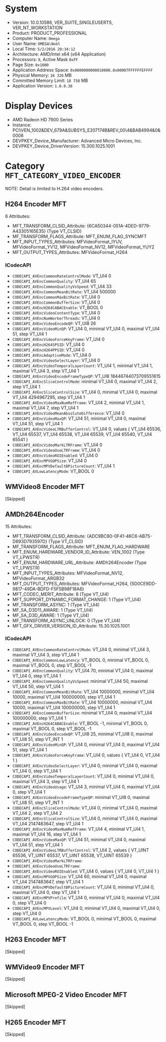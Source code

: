 ﻿# System

 * Version: 10.0.10586, VER_SUITE_SINGLEUSERTS, VER_NT_WORKSTATION
 * Product: PRODUCT_PROFESSIONAL
 * Computer Name: `Omega`
 * User Name: `OMEGA\Noël` 
 * Local Time: `5/2/2016 20:34:12`
 * Architecture: AMD/Intel x64 (x64 Application)
 * Processors: `8`, Active Mask `0xFF`
 * Page Size: `0x1000`
 * Application Address Space: `0x0000000000010000`..`0x00007FFFFFFEFFFF`
 * Physical Memory: `16 326` MB
 * Committed Memory Limit: `18 758` MB
 * Application Version: `1.0.0.38`

# Display Devices

 * AMD Radeon HD 7900 Series
  * Instance: PCI\VEN_1002&DEV_679A&SUBSYS_E207174B&REV_00\4&BAB4994&0&0008
  * DEVPKEY_Device_Manufacturer: Advanced Micro Devices, Inc.
  * DEVPKEY_Device_DriverVersion: 15.300.1025.1001

# Category `MFT_CATEGORY_VIDEO_ENCODER`

NOTE: Detail is limited to H.264 video encoders.

## H264 Encoder MFT

6 Attributes:

 * MFT_TRANSFORM_CLSID_Attribute: {6CA50344-051A-4DED-9779-A43305165E35} (Type VT_CLSID)
 * MF_TRANSFORM_FLAGS_Attribute: MFT_ENUM_FLAG_SYNCMFT
 * MFT_INPUT_TYPES_Attributes: MFVideoFormat_IYUV, MFVideoFormat_YV12, MFVideoFormat_NV12, MFVideoFormat_YUY2
 * MFT_OUTPUT_TYPES_Attributes: MFVideoFormat_H264

### ICodecAPI

 * `CODECAPI_AVEncCommonRateControlMode`: VT_UI4 0
 * `CODECAPI_AVEncCommonQuality`: VT_UI4 65
 * `CODECAPI_AVEncCommonQualityVsSpeed`: VT_UI4 33
 * `CODECAPI_AVEncCommonMeanBitRate`: VT_UI4 500000
 * `CODECAPI_AVEncCommonMaxBitRate`: VT_UI4 0
 * `CODECAPI_AVEncCommonBufferSize`: VT_UI4 0
 * `CODECAPI_AVEncH264CABACEnable`: VT_BOOL 0
 * `CODECAPI_AVEncVideoContentType`: VT_UI4 0
 * `CODECAPI_AVEncNumWorkerThreads`: VT_UI4 0
 * `CODECAPI_AVEncVideoEncodeQP`: VT_UI8 26
 * `CODECAPI_AVEncVideoMinQP`: VT_UI4 0, minimal VT_UI4 0, maximal VT_UI4 51, step VT_UI4 1
 * `CODECAPI_AVEncVideoForceKeyFrame`: VT_UI4 0
 * `CODECAPI_AVEncH264SPSID`: VT_UI4 0
 * `CODECAPI_AVEncH264PPSID`: VT_UI4 0
 * `CODECAPI_AVEncAdaptiveMode`: VT_UI4 0
 * `CODECAPI_AVEncVideoSelectLayer`: VT_UI4 0
 * `CODECAPI_AVEncVideoTemporalLayerCount`: VT_UI4 1, minimal VT_UI4 1, maximal VT_UI4 3, step VT_UI4 1
 * `CODECAPI_AVEncVideoEncodeFrameTypeQP`: VT_UI8 18446744073709551615
 * `CODECAPI_AVEncSliceControlMode`: minimal VT_UI4 0, maximal VT_UI4 2, step VT_UI4 1
 * `CODECAPI_AVEncSliceControlSize`: VT_UI4 0, minimal VT_UI4 0, maximal VT_UI4 4294967295, step VT_UI4 1
 * `CODECAPI_AVEncVideoMaxNumRefFrame`: VT_UI4 2, minimal VT_UI4 1, maximal VT_UI4 7, step VT_UI4 1
 * `CODECAPI_AVEncVideoMeanAbsoluteDifference`: VT_UI4 0
 * `CODECAPI_AVEncVideoMaxQP`: VT_UI4 51, minimal VT_UI4 0, maximal VT_UI4 51, step VT_UI4 1
 * `CODECAPI_AVEncVideoLTRBufferControl`: VT_UI4 0, values { VT_UI4 65536, VT_UI4 65537, VT_UI4 65538, VT_UI4 65539, VT_UI4 65540, VT_UI4 65541 }
 * `CODECAPI_AVEncVideoMarkLTRFrame`: VT_UI4 0
 * `CODECAPI_AVEncVideoUseLTRFrame`: VT_UI4 0
 * `CODECAPI_AVEncVideoROIEnabled`: VT_UI4 0
 * `CODECAPI_AVEncMPVGOPSize`: VT_UI4 0
 * `CODECAPI_AVEncMPVDefaultBPictureCount`: VT_UI4 1
 * `CODECAPI_AVLowLatencyMode`: VT_BOOL 0

## WMVideo8 Encoder MFT

[Skipped]

## AMDh264Encoder

15 Attributes:

 * MFT_TRANSFORM_CLSID_Attribute: {ADC9BC80-0F41-46C6-AB75-D693D793597D} (Type VT_CLSID)
 * MF_TRANSFORM_FLAGS_Attribute: MFT_ENUM_FLAG_HARDWARE
 * MFT_ENUM_HARDWARE_VENDOR_ID_Attribute: VEN_1002 (Type VT_LPWSTR)
 * MFT_ENUM_HARDWARE_URL_Attribute: AMDh264Encoder (Type VT_LPWSTR)
 * MFT_INPUT_TYPES_Attributes: MFVideoFormat_NV12, MFVideoFormat_ARGB32
 * MFT_OUTPUT_TYPES_Attributes: MFVideoFormat_H264, {5D0CE9DD-9817-49DA-BDFD-F5F5B98F18A6}
 * MFT_CODEC_MERIT_Attribute: 8 (Type VT_UI4)
 * MFT_SUPPORT_DYNAMIC_FORMAT_CHANGE: 1 (Type VT_UI4)
 * MF_TRANSFORM_ASYNC: 1 (Type VT_UI4)
 * MF_SA_D3D11_AWARE: 1 (Type VT_UI4)
 * MF_SA_D3D_AWARE: 1 (Type VT_UI4)
 * MF_TRANSFORM_ASYNC_UNLOCK: 0 (Type VT_UI4)
 * MFT_GFX_DRIVER_VERSION_ID_Attribute: 15.30.1025.1001

### ICodecAPI

 * `CODECAPI_AVEncCommonRateControlMode`: VT_UI4 0, minimal VT_UI4 3, maximal VT_UI4 3, step VT_UI4 1
 * `CODECAPI_AVEncCommonLowLatency`: VT_BOOL 0, minimal VT_BOOL 0, maximal VT_BOOL 0, step VT_BOOL -1
 * `CODECAPI_AVEncCommonQuality`: VT_UI4 70, minimal VT_UI4 0, maximal VT_UI4 0, step VT_UI4 1
 * `CODECAPI_AVEncCommonQualityVsSpeed`: minimal VT_UI4 50, maximal VT_UI4 50, step VT_UI4 1
 * `CODECAPI_AVEncCommonMeanBitRate`: VT_UI4 10000000, minimal VT_UI4 10000, maximal VT_UI4 100000000, step VT_UI4 1
 * `CODECAPI_AVEncCommonMaxBitRate`: VT_UI4 10000000, minimal VT_UI4 10000, maximal VT_UI4 100000000, step VT_UI4 1
 * `CODECAPI_AVEncCommonBufferSize`: minimal VT_UI4 0, maximal VT_UI4 100000000, step VT_UI4 1
 * `CODECAPI_AVEncH264CABACEnable`: VT_BOOL -1, minimal VT_BOOL 0, maximal VT_BOOL 0, step VT_BOOL -1
 * `CODECAPI_AVEncVideoEncodeQP`: VT_UI8 25, minimal VT_UI8 0, maximal VT_UI8 51, step VT_INT 1
 * `CODECAPI_AVEncVideoMinQP`: VT_UI4 0, minimal VT_UI4 0, maximal VT_UI4 51, step VT_UI4 1
 * `CODECAPI_AVEncVideoForceKeyFrame`: VT_UI4 0, values { VT_UI4 0, VT_UI4 1 }
 * `CODECAPI_AVEncVideoSelectLayer`: VT_UI4 0, minimal VT_UI4 0, maximal VT_UI4 0, step VT_UI4 1
 * `CODECAPI_AVEncVideoTemporalLayerCount`: VT_UI4 0, minimal VT_UI4 0, maximal VT_UI4 3, step VT_UI4 1
 * `CODECAPI_AVEncVideoUsage`: VT_UI4 3, minimal VT_UI4 0, maximal VT_UI4 0, step VT_UI4 1
 * `CODECAPI_AVEncVideoEncodeFrameTypeQP`: minimal VT_UI8 0, maximal VT_UI8 51, step VT_INT 1
 * `CODECAPI_AVEncSliceControlMode`: VT_UI4 0, minimal VT_UI4 0, maximal VT_UI4 2, step VT_UI4 2
 * `CODECAPI_AVEncSliceControlSize`: VT_UI4 0, minimal VT_UI4 0, maximal VT_UI4 2147483647, step VT_UI4 1
 * `CODECAPI_AVEncVideoMaxNumRefFrame`: VT_UI4 4, minimal VT_UI4 1, maximal VT_UI4 16, step VT_UI4 1
 * `CODECAPI_AVEncVideoMaxQP`: VT_UI4 51, minimal VT_UI4 0, maximal VT_UI4 51, step VT_UI4 1
 * `CODECAPI_AVEncVideoLTRBufferControl`: VT_UI4 2, values { VT_UINT 65536, VT_UINT 65537, VT_UINT 65538, VT_UINT 65539 }
 * `CODECAPI_AVEncVideoMarkLTRFrame`: 
 * `CODECAPI_AVEncVideoUseLTRFrame`: 
 * `CODECAPI_AVEncVideoROIEnabled`: VT_UI4 0, values { VT_UI4 0, VT_UI4 1 }
 * `CODECAPI_AVEncMPVGOPSize`: VT_UI4 60, minimal VT_UI4 0, maximal VT_UI4 2147483647, step VT_UI4 1
 * `CODECAPI_AVEncMPVDefaultBPictureCount`: VT_UI4 0, minimal VT_UI4 0, maximal VT_UI4 0, step VT_UI4 1
 * `CODECAPI_AVEncMPVProfile`: VT_UI4 0, minimal VT_UI4 0, maximal VT_UI4 0, step VT_UI4 0
 * `CODECAPI_AVEncMPVLevel`: VT_UI4 0, minimal VT_UI4 0, maximal VT_UI4 0, step VT_UI4 0
 * `CODECAPI_AVLowLatencyMode`: VT_BOOL 0, minimal VT_BOOL 0, maximal VT_BOOL 0, step VT_BOOL -1

## H263 Encoder MFT

[Skipped]

## WMVideo9 Encoder MFT

[Skipped]

## Microsoft MPEG-2 Video Encoder MFT

[Skipped]

## H265 Encoder MFT

[Skipped]

